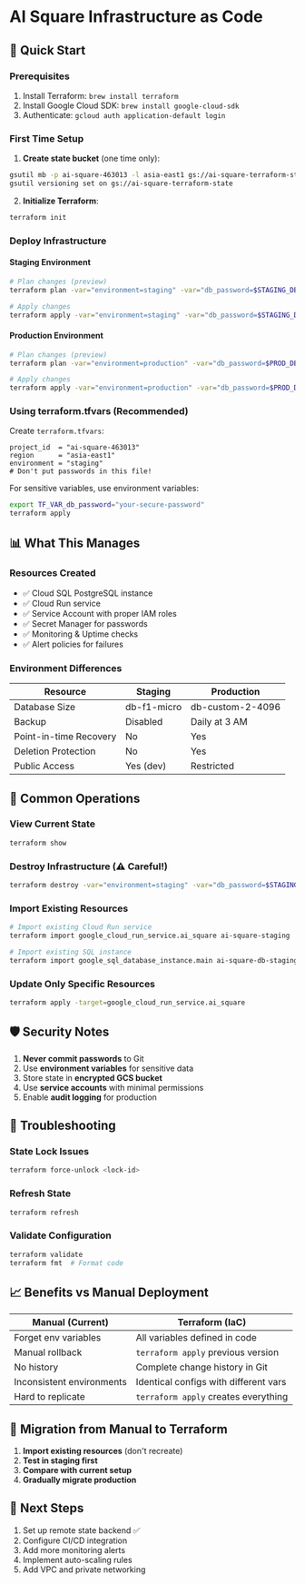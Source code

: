 # AI Square Infrastructure as Code

## 🚀 Quick Start

### Prerequisites
1. Install Terraform: `brew install terraform`
2. Install Google Cloud SDK: `brew install google-cloud-sdk`
3. Authenticate: `gcloud auth application-default login`

### First Time Setup

1. **Create state bucket** (one time only):
```bash
gsutil mb -p ai-square-463013 -l asia-east1 gs://ai-square-terraform-state
gsutil versioning set on gs://ai-square-terraform-state
```

2. **Initialize Terraform**:
```bash
terraform init
```

### Deploy Infrastructure

#### Staging Environment
```bash
# Plan changes (preview)
terraform plan -var="environment=staging" -var="db_password=$STAGING_DB_PASSWORD"

# Apply changes
terraform apply -var="environment=staging" -var="db_password=$STAGING_DB_PASSWORD"
```

#### Production Environment
```bash
# Plan changes (preview)
terraform plan -var="environment=production" -var="db_password=$PROD_DB_PASSWORD"

# Apply changes
terraform apply -var="environment=production" -var="db_password=$PROD_DB_PASSWORD"
```

### Using terraform.tfvars (Recommended)

Create `terraform.tfvars`:
```hcl
project_id  = "ai-square-463013"
region      = "asia-east1"
environment = "staging"
# Don't put passwords in this file!
```

For sensitive variables, use environment variables:
```bash
export TF_VAR_db_password="your-secure-password"
terraform apply
```

## 📊 What This Manages

### Resources Created
- ✅ Cloud SQL PostgreSQL instance
- ✅ Cloud Run service
- ✅ Service Account with proper IAM roles
- ✅ Secret Manager for passwords
- ✅ Monitoring & Uptime checks
- ✅ Alert policies for failures

### Environment Differences

| Resource | Staging | Production |
|----------|---------|------------|
| Database Size | db-f1-micro | db-custom-2-4096 |
| Backup | Disabled | Daily at 3 AM |
| Point-in-time Recovery | No | Yes |
| Deletion Protection | No | Yes |
| Public Access | Yes (dev) | Restricted |

## 🔧 Common Operations

### View Current State
```bash
terraform show
```

### Destroy Infrastructure (⚠️ Careful!)
```bash
terraform destroy -var="environment=staging" -var="db_password=$STAGING_DB_PASSWORD"
```

### Import Existing Resources
```bash
# Import existing Cloud Run service
terraform import google_cloud_run_service.ai_square ai-square-staging

# Import existing SQL instance
terraform import google_sql_database_instance.main ai-square-db-staging
```

### Update Only Specific Resources
```bash
terraform apply -target=google_cloud_run_service.ai_square
```

## 🛡️ Security Notes

1. **Never commit passwords** to Git
2. Use **environment variables** for sensitive data
3. Store state in **encrypted GCS bucket**
4. Use **service accounts** with minimal permissions
5. Enable **audit logging** for production

## 🚨 Troubleshooting

### State Lock Issues
```bash
terraform force-unlock <lock-id>
```

### Refresh State
```bash
terraform refresh
```

### Validate Configuration
```bash
terraform validate
terraform fmt  # Format code
```

## 📈 Benefits vs Manual Deployment

| Manual (Current) | Terraform (IaC) |
|-----------------|-----------------|
| Forget env variables | All variables defined in code |
| Manual rollback | `terraform apply` previous version |
| No history | Complete change history in Git |
| Inconsistent environments | Identical configs with different vars |
| Hard to replicate | `terraform apply` creates everything |

## 🔄 Migration from Manual to Terraform

1. **Import existing resources** (don't recreate)
2. **Test in staging first**
3. **Compare with current setup**
4. **Gradually migrate production**

## 📝 Next Steps

1. Set up remote state backend ✅
2. Configure CI/CD integration
3. Add more monitoring alerts
4. Implement auto-scaling rules
5. Add VPC and private networking